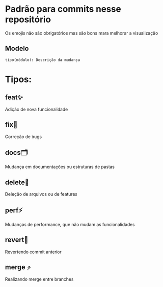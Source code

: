 # Padrão para commits nesse repositório 
Os emojis não são obrigatórios mas são bons mara melhorar a visualização

## Modelo
`tipo(módulo): Descrição da mudança`

# Tipos:

## feat✨
Adição de nova funcionalidade

## fix🧰
Correção de bugs

## docs🗂️
Mudança em documentações ou estruturas de pastas

## delete🚯
Deleção de arquivos ou de features

## perf⚡
Mudanças de performance, que não mudam as funcionalidades

## revert🔄
Revertendo commit anterior

## merge ⤴️
Realizando merge entre branches
